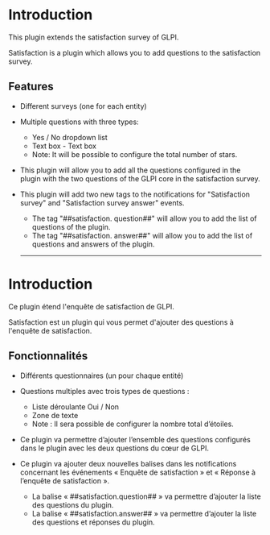 Introduction
============

This plugin extends the satisfaction survey of GLPI.

Satisfaction is a plugin which allows you to add questions to the satisfaction survey.

Features
--------

* Different surveys (one for each entity)

* Multiple questions with three types: 
    - Yes / No dropdown list
    - Text box - Text box
    - Note: It will be possible to configure the total number of stars.

* This plugin will allow you to add all the questions configured in the plugin with the two questions of the GLPI core in the satisfaction survey.

* This plugin will add two new tags to the notifications for "Satisfaction survey" and "Satisfaction survey answer" events.
  - The tag "##satisfaction. question##" will allow you to add the list of questions of the plugin.
  - The tag "##satisfaction. answer##" will allow you to add the list of questions and answers of the plugin.
  
  ------------------------------------------------------------------------------------------------------------------------

Introduction
============

Ce plugin étend l'enquête de satisfaction de GLPI.

Satisfaction est un plugin qui vous permet d'ajouter des questions à l'enquête de satisfaction.

Fonctionnalités
--------

* Différents questionnaires (un pour chaque entité)

* Questions multiples avec trois types de questions : 
    - Liste déroulante Oui / Non
    - Zone de texte 
    - Note : Il sera possible de configurer la nombre total d’étoiles.

* Ce plugin va permettre d’ajouter l’ensemble des questions configurés dans le plugin avec les deux questions du cœur de GLPI.

* Ce plugin va ajouter deux nouvelles balises dans les notifications concernant les événements « Enquête de satisfaction » et « Réponse à l’enquête de satisfaction ».
   - La balise « ##satisfaction.question## » va permettre d’ajouter la liste des questions du plugin.
   - La balise « ##satisfaction.answer## » va permettre d’ajouter la liste des questions et réponses du plugin.